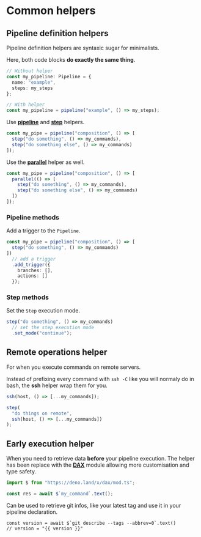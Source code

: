 # Common helpers <Badge type="tip" text="stable" />

## Pipeline definition helpers

Pipeline definition helpers are syntaxic sugar for minimalists.

Here, both code blocks **do exactly the same thing**.

```ts
// Without helper
const my_pipeline: Pipeline = {
  name: "example",
  steps: my_steps
};
```

```ts
// With helper
const my_pipeline = pipeline("example", () => my_steps);
```

Use [**pipeline**](https://deno.land/x/pipelight/mod.ts?s=pipeline)
and [**step**](https://deno.land/x/pipelight/mod.ts?s=step) helpers.

```ts
const my_pipe = pipeline("composition", () => [
  step("do something", () => my_commands),
  step("do something else", () => my_commands)
]);
```

Use the [**parallel**](https://deno.land/x/pipelight/mod.ts?s=parallel) helper as well.

```ts
const my_pipe = pipeline("composition", () => [
  parallel(() => [
    step("do something", () => my_commands),
    step("do something else", () => my_commands)
  ])
]);
```

### Pipeline methods

Add a trigger to the `Pipeline`.

```ts
const my_pipe = pipeline("composition", () => [
  step("do something", () => my_commands)
])
  // add a trigger
  .add_trigger({
    branches: [],
    actions: []
  });
```

### Step methods

Set the `Step` execution mode.

```ts
step("do something", () => my_commands)
  // set the step execution mode
  .set_mode("continue");
```

## Remote operations helper

For when you execute commands on remote servers.

Instead of prefixing every command with `ssh -C` like you will normaly do
in bash, the **ssh** helper wrap them for you.

```ts
ssh(host, () => [...my_commands]);
```

```ts
step(
  "do things on remote",
  ssh(host, () => [...my_commands])
);
```

## Early execution helper

When you need to retrieve data **before** your pipeline execution.
The helper has been replace with the [**DAX**](https://deno.land/x/dax@0.34.0) module allowing more customisation and type safety.

```ts
import $ from "https://deno.land/x/dax/mod.ts";

const res = await $`my_command`.text();
```

Can be used to retrieve git infos, like your latest tag and use it in your pipeline declaration.

```ts-vue
const version = await $`git describe --tags --abbrev=0`.text()
// version = "{{ version }}"
```

<script lang="ts" setup>
const version = `v${import.meta.env.VITE_GIT_VERSION}`;
</script>
